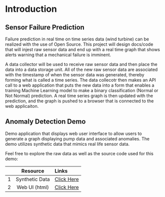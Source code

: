 # Introduction

## Sensor Failure Prediction 
Failure prediction in real time on time series data (wind turbine) can be realized with the use of Open Source. This project will design docs/code that will injest raw sensor data and end up with a real time graph that shows alerts warning that a mechanical failure is imminent.

A data collector will be used to receive raw sensor data and then place the data into a data storage unit. All of the new raw sensor data are associated with the timestamp of when the sensor data was generated, thereby forming what is called a time series. The data collecotr then makes an API call to a web application that puts the new data into a form that enables a training Machine Learning model to make a binary classification (Normal or Not Normal) prediction. A real time series graph is then updated with the prediction, and the graph is pushed to a browser that is connected to the web applicaiton.

## Anomaly Detection Demo
Demo application that displays web user interface to allow users to generate a graph displaying pump data and associated anomalies. The demo utilizes synthetic data that mimics real life sensor data.

Feel free to explore the raw data as well as the source code used for this demo:

|  | **Resource**                                  |                                                              Links                                                         |
|-:|:----------------------------------------------------:|:---------------------------------------------------------------------------------------------------------------------------|
| 1| Synthetic Data                                  | [Click Here](../static/casing1correcteddate.csv)                                                                     |
| 2| Web UI (html)                              | [Click Here](../templates/main.html)                                                                                   |
